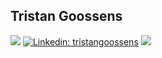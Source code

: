 ## Tristan Goossens

![](https://komarev.com/ghpvc/?username=your-github-username) [![Linkedin: tristangoossens](https://img.shields.io/badge/-tristangoossens-blue?style=flat-square&logo=Linkedin&logoColor=white&link=https://www.linkedin.com/in/tristan-goossens-3836b01a2/)](https://www.linkedin.com/in/tristan-goossens-3836b01a2/) ![](https://img.shields.io/github/followers/tristangoossens?label=Follow&style=social)
